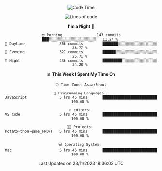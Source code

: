<div align=center>
 
<!--START_SECTION:waka-->
![Code Time](http://img.shields.io/badge/Code%20Time-389%20hrs%2029%20mins-blue)

![Lines of code](https://img.shields.io/badge/From%20Hello%20World%20I%27ve%20Written-3.2%20million%20lines%20of%20code-blue)

**I'm a Night 🦉** 

```text
🌞 Morning                143 commits         ███░░░░░░░░░░░░░░░░░░░░░░   11.24 % 
🌆 Daytime                366 commits         ███████░░░░░░░░░░░░░░░░░░   28.77 % 
🌃 Evening                327 commits         ██████░░░░░░░░░░░░░░░░░░░   25.71 % 
🌙 Night                  436 commits         █████████░░░░░░░░░░░░░░░░   34.28 % 
```


📊 **This Week I Spent My Time On** 

```text
🕑︎ Time Zone: Asia/Seoul

💬 Programming Languages: 
JavaScript               5 hrs 45 mins       █████████████████████████   100.00 % 

🔥 Editors: 
VS Code                  5 hrs 45 mins       █████████████████████████   100.00 % 

🐱‍💻 Projects: 
Potato-thon-game_FRONT   5 hrs 45 mins       █████████████████████████   100.00 % 

💻 Operating System: 
Mac                      5 hrs 45 mins       █████████████████████████   100.00 % 
```


 Last Updated on 23/11/2023 18:36:03 UTC
<!--END_SECTION:waka-->
 </div>
